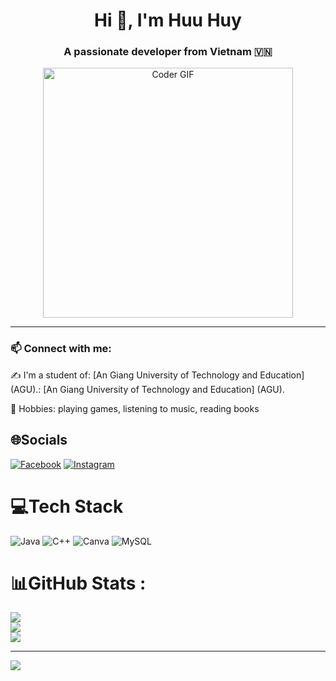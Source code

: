 <h1 align="center">Hi 👋, I'm Huu Huy</h1>
<h3 align="center">A passionate developer from Vietnam 🇻🇳</h3>

<p align="center">
  <img src="https://media.giphy.com/media/qgQUggAC3Pfv687qPC/giphy.gif" width="400" alt="Coder GIF">
</p>

---


### 📫 Connect with me:  


✍  I'm a student of: [An Giang University of Technology and Education] (AGU).: [An Giang University of Technology and Education] (AGU).

🌱 Hobbies: playing games, listening to music, reading books


## 🌐Socials
[![Facebook](https://img.shields.io/badge/Facebook-%231877F2.svg?logo=Facebook&logoColor=white)](https://facebook.com/https://www.facebook.com/share/151TvZHkHg/?mibextid=wwXIfr) [![Instagram](https://img.shields.io/badge/Instagram-%23E4405F.svg?logo=Instagram&logoColor=white)](https://instagram.com/https://www.instagram.com/huuhy0608/) 

# 💻Tech Stack
![Java](https://img.shields.io/badge/java-%23ED8B00.svg?style=for-the-badge&logo=java&logoColor=white) ![C++](https://img.shields.io/badge/c++-%2300599C.svg?style=for-the-badge&logo=c%2B%2B&logoColor=white) ![Canva](https://img.shields.io/badge/Canva-%2300C4CC.svg?style=for-the-badge&logo=Canva&logoColor=white) ![MySQL](https://img.shields.io/badge/mysql-%2300f.svg?style=for-the-badge&logo=mysql&logoColor=white)
# 📊GitHub Stats :
![](https://github-readme-stats.vercel.app/api?username=DTH235665-PHAMHUUHUY&theme=radical&hide_border=false&include_all_commits=false&count_private=false)<br/>
![](https://github-readme-streak-stats.herokuapp.com/?user=DTH235665-PHAMHUUHUY&theme=radical&hide_border=false)<br/>
![](https://github-readme-stats.vercel.app/api/top-langs/?username=DTH235665-PHAMHUUHUY&theme=radical&hide_border=false&include_all_commits=false&count_private=false&layout=compact)

---
[![](https://visitcount.itsvg.in/api?id=DTH235665-PHAMHUUHUY&icon=0&color=0)](https://visitcount.itsvg.in)
